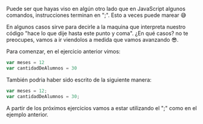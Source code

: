 Puede ser que hayas viso en algún otro lado que en JavaScript algunos comandos, instrucciones terminan en ";". Esto a veces puede marear :sweat_smile: 

En algunos casos sirve para decirle a la maquina que interpreta nuestro código "hace lo que dije hasta este punto y coma". ¿En qué casos? no te preocupes, vamos a ir viendolos a medida que vamos avanzando :sunglasses:.


Para comenzar, en el ejercicio anterior vimos:

```javascript
var meses = 12
var cantidadDeAlumnos = 30
``` 

También podria haber sido escrito de la siguiente manera:

```javascript
var meses = 12;
var cantidadDeAlumnos = 30;
``` 

A partir de los próximos ejercicios vamos a estar utilizando el ";" como en el ejemplo anterior.
 
